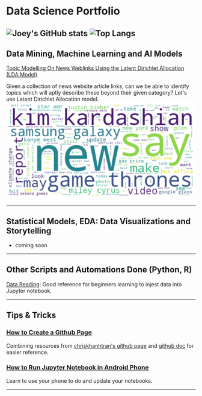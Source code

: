 # Data Science Portfolio
![Joey's GitHub stats](https://github-readme-stats.vercel.app/api?username=joeytuason83&show_icons=true)
![Top Langs](https://github-readme-stats.vercel.app/api/top-langs/?username=joeytuason83)
---

## Data Mining, Machine Learning and AI Models

[Topic Modelling On News Weblinks Using the Latent Dirichlet Allocation (LDA Model)](https://github.com/joeytuason83/joeytuason.github.io/blob/0787bcb38665ace91dae958de081eb568b8b2338/Machine%20Learning/LDA%20Topic%20Modelling%20on%20News%20Pages_FINAL.ipynb)

Given a collection of news website article links, can we be able to identify topics which will aptly describe these beyond their given category? Let's use Latent Dirichlet Allocation model.
<img src="images/wordcloud.png?raw=true"/>

---

## Statistical Models, EDA: Data Visualizations and Storytelling

- coming soon

---

## Other Scripts and Automations Done (Python, R)

[Data Reading](https://github.com/joeytuason83/joeytuason83.github.io/blob/9d899ae8acb82b75a68ed409f8ae00214ec28546/Scripts/Loading%20Datasets%20(Data%20Mining%20Week%202).ipynb): Good reference for beginners learning to injest data into Jupyter notebook. 

---

## Tips & Tricks

### [How to Create a Github Page](makegithubpage.html)

Combining resources from [chriskhanhtran's github page](https://chriskhanhtran.github.io/_posts/2020-01-13-portfolio-tutorial/) and [github doc](https://docs.github.com/en/pages/getting-started-with-github-pages/creating-a-github-pages-site) for easier reference.

### [How to Run Jupyter Notebook in Android Phone](jupyterinandroid.html)

Learn to use your phone to do and update your notebooks.

---
